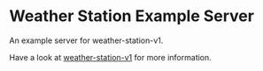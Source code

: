 # Weather Station Example Server
An example server for weather-station-v1.

Have a look at [weather-station-v1](https://github.com/JanoschABR/weather-station-v1) for more information.

